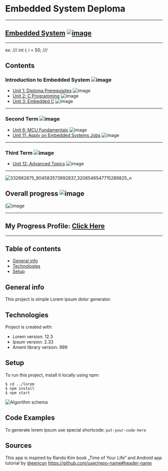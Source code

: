 # Embedded System Deploma 
---
[Embedded System](https://github.com/mohmed-ahmed-01097/test_repo/edit/main/README.md#introduction-to-embedded-system--) 
[![image]()]()
---


---

ex:
///
int i;
i = 50;
///

## Contents

### Introduction to Embedded System ![image](https://progress-bar.dev/50/?title=Loading&color=ff00ff)

- [Unit 1: Diploma Prerequisites](https://github.com/Mina-Karam/Master_Embedded_Systems) ![image](https://progress-bar.dev/100/?title=No_Assignments&color=bababa)
- [Unit 2: C Programming](test) ![image](https://progress-bar.dev/100/?scale=3&title=Terms&suffix=&width=230&color=ff00ff)
- [Unit 3: Embedded C](Unit_3_Embedded_C) ![image](https://progress-bar.dev/100/)

---

### Second Term ![image](https://progress-bar.dev/100/?title=Done)

- [Unit 6: MCU Fundamentals](Unit_6_MCU_Fundamentals) ![image](https://progress-bar.dev/100/)
- [Unit 11: Apply on Embedded Systems Jobs](https://github.com/Mina-Karam/Master_Embedded_Systems) ![image](https://progress-bar.dev/100/?title=Exams&color=bababa)

---

### Third Term ![image](https://progress-bar.dev/0/?title=Start_Soon&color=ff0000)

- [Unit 12: Advanced Topics](https://github.com/Mina-Karam/Master_Embedded_Systems) ![image](https://progress-bar.dev/0/)

---
![332662675_904583573992837_3208546547715289825_n](https://user-images.githubusercontent.com/54512541/220780911-735e4506-a854-4d0c-bece-a16b3135528d.jpg)


## Overall progress ![image](https://progress-bar.dev/2/?scale=3&title=Terms&suffix=&width=230&color=aa00ff)

[![image]( )

---

## My Progress Profile: [Click Here](https://www.learn-in-depth.com/online-diploma/minakaram.me%40gmail.com)

---

## Table of contents
* [General info](#general-info)
* [Technologies](#technologies)
* [Setup](#setup)

## General info
This project is simple Lorem ipsum dolor generator.
	
## Technologies
Project is created with:
* Lorem version: 12.3
* Ipsum version: 2.33
* Ament library version: 999
	
## Setup
To run this project, install it locally using npm:

```
$ cd ../lorem
$ npm install
$ npm start
```
![Algorithm schema](./images/schema.jpg)
## Code Examples
To generate lorem ipsum use special shortcode: `put-your-code-here`
## Sources
This app is inspired by Rando Kim book „Time of Your Life”
and Android app tutorial by [@eericon](https://www.eericon.github.io/post/timer-android)
https://github.com/user/repo-name#header-name
